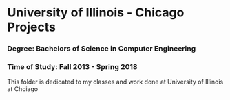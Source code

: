 # University of Illinois - Chicago Projects

### Degree: Bachelors of Science in Computer Engineering

### Time of Study: Fall 2013 - Spring 2018

This folder is dedicated to my classes and work done at University of Illinois at Chciago
